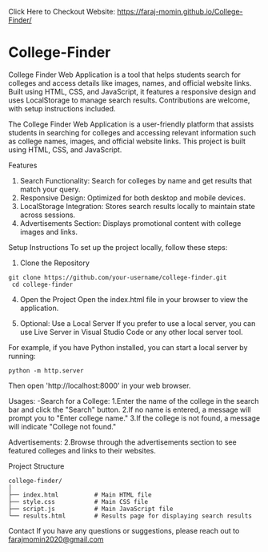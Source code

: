 Click Here to Checkout Website: https://faraj-momin.github.io/College-Finder/
# College-Finder
College Finder Web Application is a tool that helps students search for colleges and access details like images, names, and official website links. Built using HTML, CSS, and JavaScript, it features a responsive design and uses LocalStorage to manage search results. Contributions are welcome, with setup instructions included.

The College Finder Web Application is a user-friendly platform that assists students in searching for colleges and accessing relevant information such as college names, images, and official website links. This project is built using HTML, CSS, and JavaScript.

Features
  1. Search Functionality: Search for colleges by name and get results that match your query.
  2. Responsive Design: Optimized for both desktop and mobile devices.
  3. LocalStorage Integration: Stores search results locally to maintain state across sessions.
  4. Advertisements Section: Displays promotional content with college images and links.

Setup Instructions
To set up the project locally, follow these steps:

  1. Clone the Repository

    git clone https://github.com/your-username/college-finder.git
     cd college-finder
     
  4. Open the Project
     Open the index.html file in your browser to view the application.

  5. Optional: Use a Local Server
     If you prefer to use a local server, you can use Live Server in Visual Studio Code or any other local server tool.

  For example, if you have Python installed, you can start a local server by running:

    python -m http.server

  Then open 'http://localhost:8000' in your web browser.

Usages:
-Search for a College:
1.Enter the name of the college in the search bar and click the "Search" button.
2.If no name is entered, a message will prompt you to "Enter college name."
3.If the college is not found, a message will indicate "College not found."

Advertisements:
2.Browse through the advertisements section to see featured colleges and links to their websites.


Project Structure

    college-finder/
    │
    ├── index.html          # Main HTML file
    ├── style.css           # Main CSS file
    ├── script.js           # Main JavaScript file
    └── results.html        # Results page for displaying search results

Contact
If you have any questions or suggestions, please reach out to farajmomin2020@gmail.com

